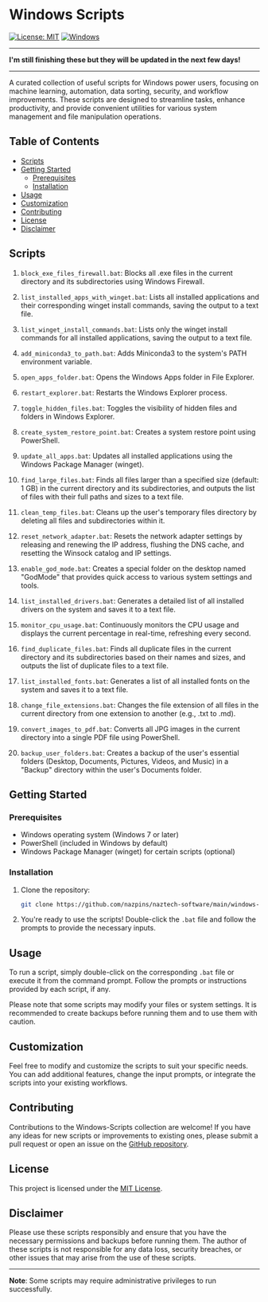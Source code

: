 # Windows Scripts

[![License: MIT](https://img.shields.io/badge/License-MIT-yellow.svg)](https://opensource.org/licenses/MIT)
[![Windows](https://img.shields.io/badge/Windows-0078D6?logo=windows&logoColor=white)](https://www.microsoft.com/en-us/windows)

--- 

**I'm still finishing these but they will be updated in the next few days!**

--- 

A curated collection of useful scripts for Windows power users, focusing on machine learning, automation, data sorting, security, and workflow improvements. These scripts are designed to streamline tasks, enhance productivity, and provide convenient utilities for various system management and file manipulation operations.

## Table of Contents

- [Scripts](#scripts)
- [Getting Started](#getting-started)
  - [Prerequisites](#prerequisites)
  - [Installation](#installation)
- [Usage](#usage)
- [Customization](#customization)
- [Contributing](#contributing)
- [License](#license)
- [Disclaimer](#disclaimer)

## Scripts

1. `block_exe_files_firewall.bat`: Blocks all .exe files in the current directory and its subdirectories using Windows Firewall.

2. `list_installed_apps_with_winget.bat`: Lists all installed applications and their corresponding winget install commands, saving the output to a text file.

3. `list_winget_install_commands.bat`: Lists only the winget install commands for all installed applications, saving the output to a text file.

4. `add_miniconda3_to_path.bat`: Adds Miniconda3 to the system's PATH environment variable.

5. `open_apps_folder.bat`: Opens the Windows Apps folder in File Explorer.

6. `restart_explorer.bat`: Restarts the Windows Explorer process.

7. `toggle_hidden_files.bat`: Toggles the visibility of hidden files and folders in Windows Explorer.

8. `create_system_restore_point.bat`: Creates a system restore point using PowerShell.

9. `update_all_apps.bat`: Updates all installed applications using the Windows Package Manager (winget).

10. `find_large_files.bat`: Finds all files larger than a specified size (default: 1 GB) in the current directory and its subdirectories, and outputs the list of files with their full paths and sizes to a text file.

11. `clean_temp_files.bat`: Cleans up the user's temporary files directory by deleting all files and subdirectories within it.

12. `reset_network_adapter.bat`: Resets the network adapter settings by releasing and renewing the IP address, flushing the DNS cache, and resetting the Winsock catalog and IP settings.

13. `enable_god_mode.bat`: Creates a special folder on the desktop named "GodMode" that provides quick access to various system settings and tools.

14. `list_installed_drivers.bat`: Generates a detailed list of all installed drivers on the system and saves it to a text file.

15. `monitor_cpu_usage.bat`: Continuously monitors the CPU usage and displays the current percentage in real-time, refreshing every second.

16. `find_duplicate_files.bat`: Finds all duplicate files in the current directory and its subdirectories based on their names and sizes, and outputs the list of duplicate files to a text file.

17. `list_installed_fonts.bat`: Generates a list of all installed fonts on the system and saves it to a text file.

18. `change_file_extensions.bat`: Changes the file extension of all files in the current directory from one extension to another (e.g., .txt to .md).

19. `convert_images_to_pdf.bat`: Converts all JPG images in the current directory into a single PDF file using PowerShell.

20. `backup_user_folders.bat`: Creates a backup of the user's essential folders (Desktop, Documents, Pictures, Videos, and Music) in a "Backup" directory within the user's Documents folder.

## Getting Started

### Prerequisites

- Windows operating system (Windows 7 or later)
- PowerShell (included in Windows by default)
- Windows Package Manager (winget) for certain scripts (optional)

### Installation

1. Clone the repository:

   ```bash
   git clone https://github.com/nazpins/naztech-software/main/windows-scripts.git
   ```

2. You're ready to use the scripts! Double-click the `.bat` file and follow the prompts to provide the necessary inputs.

## Usage

To run a script, simply double-click on the corresponding `.bat` file or execute it from the command prompt. Follow the prompts or instructions provided by each script, if any.

Please note that some scripts may modify your files or system settings. It is recommended to create backups before running them and to use them with caution.

## Customization

Feel free to modify and customize the scripts to suit your specific needs. You can add additional features, change the input prompts, or integrate the scripts into your existing workflows.

## Contributing

Contributions to the Windows-Scripts collection are welcome! If you have any ideas for new scripts or improvements to existing ones, please submit a pull request or open an issue on the [GitHub repository](https://github.com/nazpins/naztech-software/main/windows-scripts).

## License

This project is licensed under the [MIT License](LICENSE).

## Disclaimer

Please use these scripts responsibly and ensure that you have the necessary permissions and backups before running them. The author of these scripts is not responsible for any data loss, security breaches, or other issues that may arise from the use of these scripts.

---

**Note**: Some scripts may require administrative privileges to run successfully.